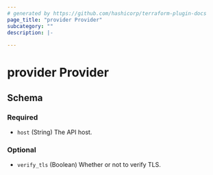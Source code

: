 ```yaml
---
# generated by https://github.com/hashicorp/terraform-plugin-docs
page_title: "provider Provider"
subcategory: ""
description: |-
  
---
```


# provider Provider





<!-- schema generated by tfplugindocs -->
## Schema

### Required

- `host` (String) The API host.

### Optional

- `verify_tls` (Boolean) Whether or not to verify TLS.
